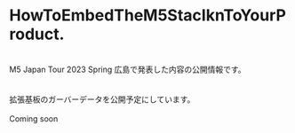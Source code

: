 # HowToEmbedTheM5StacIknToYourProduct.<br>
<br>
M5 Japan Tour 2023 Spring 広島で発表した内容の公開情報です。<br>
<br>
<br>
拡張基板のガーバーデータを公開予定にしています。
<br>
<br>
Coming soon
